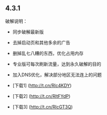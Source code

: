 
## 4.3.1
破解说明：
* 同步破解最新版
* 去掉启动页和其他多余的广告
* 删掉乱七八糟的东西，优化占用内存
* 专业版可每次刷新流量，达到永久破解的目的
* 加入DNS优化，解决部分地区无法连上的问题


* [下载1] (http://t.cn/Rlc4KDY)
* [下载2] (http://t.cn/RltFYdP)
* [下载3] (http://t.cn/RlcGT3Q)

